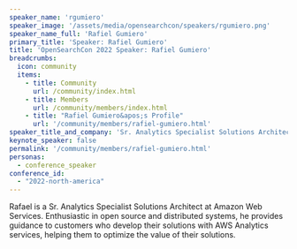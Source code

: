 ```yaml
---
speaker_name: 'rgumiero'
speaker_image: '/assets/media/opensearchcon/speakers/rgumiero.png'
speaker_name_full: 'Rafiel Gumiero'
primary_title: 'Speaker: Rafiel Gumiero'
title: 'OpenSearchCon 2022 Speaker: Rafiel Gumiero'
breadcrumbs:
  icon: community
  items:
    - title: Community
      url: /community/index.html
    - title: Members
      url: /community/members/index.html
    - title: "Rafiel Gumiero&apos;s Profile"
      url: '/community/members/rafiel-gumiero.html'
speaker_title_and_company: 'Sr. Analytics Specialist Solutions Architect, Amazon Web Services'
keynote_speaker: false
permalink: '/community/members/rafiel-gumiero.html'
personas:
  - conference_speaker
conference_id:
  - "2022-north-america"
---
```

Rafael is a Sr. Analytics Specialist Solutions Architect at Amazon Web Services. Enthusiastic in open source and distributed systems, he provides guidance to customers who develop their solutions with AWS Analytics services, helping them to optimize the value of their solutions.
